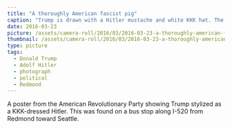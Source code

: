 ```yaml
---
title: "A thoroughly American fascist pig"
caption: "Trump is drawn with a Hitler mustache and white KKK hat. The word REVOLUTION is printed at the to of the poster."
date: 2016-03-23
picture: /assets/camera-roll/2016/03/2016-03-23-a-thoroughly-american-fascist-pig/2016-03-23-a-thoroughly-american-fascist-pig.jpg
thumbnail: /assets/camera-roll/2016/03/2016-03-23-a-thoroughly-american-fascist-pig/2016-03-23-a-thoroughly-american-fascist-pig-thumbnail.jpg
type: picture
tags:
  - Donald Trump
  - Adolf Hitler
  - photograph
  - political
  - Redmond
---
```


A poster from the American Revolutionary Party showing Trump stylized as a KKK-dressed Hitler. This was found on a bus stop along I-520 from Redmond toward Seattle.